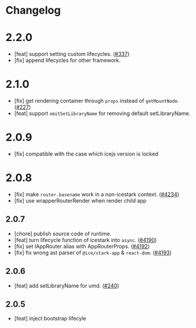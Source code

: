 # Changelog

# 2.2.0

- [feat] support setting custom lifecycles. ([#337](https://github.com/ice-lab/icestark/issues/337))
- [fix] append lifecycles for other framework.
# 2.1.0

- [fix] get rendering container through `props` instead of `getMountNode`. ([#227](https://github.com/ice-lab/icestark/issues/227))
- [feat] support `omitSetLibraryName` for removing default setLibraryName.

# 2.0.9

- [fix] compatible with the case which icejs version is locked

# 2.0.8

- [fix] make `router.basename` work in a non-icestark context. ([#4234](https://github.com/alibaba/ice/issues/4234))
- [fix] use wrapperRouterRender when render child app

## 2.0.7

- [chore] publish source code of runtime.
- [feat] turn lifecycle function of icestark into `async`. ([#4190](https://github.com/alibaba/ice/pull/4190))
- [fix] set IAppRouter alias with AppRouterProps. ([#4192](https://github.com/alibaba/ice/pull/4192))
- [fix] fix wrong ast parser of `@ice/stark-app` & `react-dom`. ([#4193](https://github.com/alibaba/ice/pull/4193))

## 2.0.6

- [feat] add setLibraryName for umd. ([#240](https://github.com/ice-lab/icestark/issues/240))

## 2.0.5

- [feat] inject bootstrap lifecyle